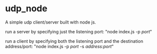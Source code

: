 # udp_node
A simple udp client/server built with node js.

run a server by specifying just the listening port:
"node index.js -p *port*"

run a client by specifying both the listening port and the destination address/port:
"node index.js -p *port* -s *address:port*"

